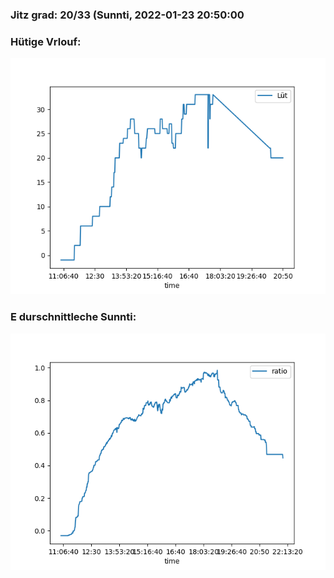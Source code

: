 ### Jitz grad: 20/33 (Sunnti, 2022-01-23 20:50:00

### Hütige Vrlouf:
![Graph](Today.png)

### E durschnittleche Sunnti:
![Graph](Sunnti.png)